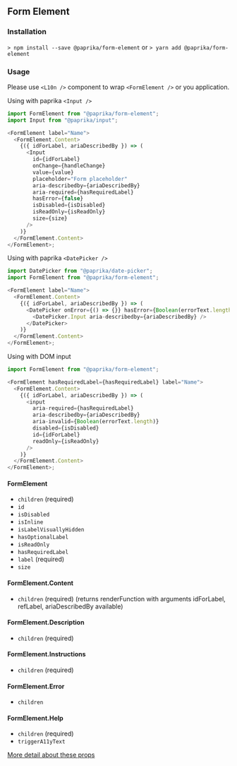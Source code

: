 ## Form Element

### Installation

`> npm install --save @paprika/form-element`
or
`> yarn add @paprika/form-element`

### Usage

Please use `<L10n />` component to wrap `<FormElement />` or you application.

Using with paprika `<Input />`

```js
import FormElement from "@paprika/form-element";
import Input from "@paprika/input";

<FormElement label="Name">
  <FormElement.Content>
    {({ idForLabel, ariaDescribedBy }) => (
      <Input
        id={idForLabel}
        onChange={handleChange}
        value={value}
        placeholder="Form placeholder"
        aria-describedby={ariaDescribedBy}
        aria-required={hasRequiredLabel}
        hasError={false}
        isDisabled={isDisabled}
        isReadOnly={isReadOnly}
        size={size}
      />
    )}
  </FormElement.Content>
</FormElement>;
```

Using with paprika `<DatePicker />`

```js
import DatePicker from "@paprika/date-picker";
import FormElement from "@paprika/form-element";

<FormElement label="Name">
  <FormElement.Content>
    {({ idForLabel, ariaDescribedBy }) => (
      <DatePicker onError={() => {}} hasError={Boolean(errorText.length)} id={idForLabel} onChange={() => {}}>
        <DatePicker.Input aria-describedby={ariaDescribedBy} />
      </DatePicker>
    )}
  </FormElement.Content>
</FormElement>;
```

Using with DOM input

```js
import FormElement from "@paprika/form-element";

<FormElement hasRequiredLabel={hasRequiredLabel} label="Name">
  <FormElement.Content>
    {({ idForLabel, ariaDescribedBy }) => (
      <input
        aria-required={hasRequiredLabel}
        aria-describedby={ariaDescribedBy}
        aria-invalid={Boolean(errorText.length)}
        disabled={isDisabled}
        id={idForLabel}
        readOnly={isReadOnly}
      />
    )}
  </FormElement.Content>
</FormElement>;
```

#### FormElement

- `children` (required)
- `id`
- `isDisabled`
- `isInline`
- `isLabelVisuallyHidden`
- `hasOptionalLabel`
- `isReadOnly`
- `hasRequiredLabel`
- `label` (required)
- `size`

#### FormElement.Content

- `children` (required) (returns renderFunction with arguments idForLabel, refLabel, ariaDescribedBy available)

#### FormElement.Description

- `children` (required)

#### FormElement.Instructions

- `children` (required)

#### FormElement.Error

- `children`

#### FormElement.Help

- `children` (required)
- `triggerA11yText`

[More detail about these props](https://github.com/acl-services/paprika/blob/master/packages/FormElement/src/FormElement.js)
